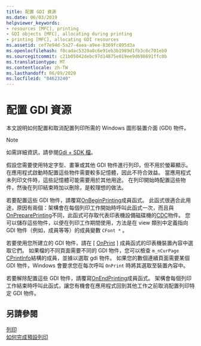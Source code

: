 ```yaml
---
title: 配置 GDI 資源
ms.date: 06/03/2019
helpviewer_keywords:
- resources [MFC], printing
- GDI objects [MFC], allocating during printing
- printing [MFC], allocating GDI resources
ms.assetid: cef7e94d-5a27-4aea-a9ee-8369fc895d3a
ms.openlocfilehash: f0cadac5320a8c6e91eb3b1989d1fb3c0c701eb0
ms.sourcegitcommit: c21b05042debc97d14875e019ee9d698691ffc0b
ms.translationtype: MT
ms.contentlocale: zh-TW
ms.lasthandoff: 06/09/2020
ms.locfileid: "84623240"
---
```

# <a name="allocating-gdi-resources"></a>配置 GDI 資源

本文說明如何配置和取消配置列印所需的 Windows 圖形裝置介面 (GDI) 物件。

> [!NOTE]
> 如需詳細資訊，請參閱[Gdi + SDK 檔](/windows/win32/gdiplus/-gdiplus-gdi-start)。

假設您需要使用特定字型、畫筆或其他 GDI 物件進行列印，但不用於螢幕顯示。 在應用程式啟動時配置這些物件需要較多記憶體，因此不符合效益。 當應用程式未列印文件時，這些記憶體可能需要用於其他用途。 在列印開始時配置這些物件，然後在列印結束時加以刪除，是較理想的做法。

若要配置這些 GDI 物件，請覆寫[OnBeginPrinting](reference/cview-class.md#onbeginprinting)成員函式。 此函式很適合此用途，原因有兩個：架構會在每個列印工作開始時呼叫此函式一次，而且與[OnPreparePrinting](reference/cview-class.md#onprepareprinting)不同，此函式可存取代表印表機設備磁碟機的[CDC](reference/cdc-class.md)物件。 您可以儲存這些物件，以便在列印工作期間使用，方法是在 view 類別中定義指向 GDI 物件（例如，成員等等）的成員變數 `CFont *` 。

若要使用您所建立的 GDI 物件，請在 [ [OnPrint](reference/cview-class.md#onprint) ] 成員函式的印表機裝置內容中選取它們。 如果檔的不同頁面需要不同的 GDI 物件，您可以檢查 `m_nCurPage` [CPrintInfo](reference/cprintinfo-structure.md)結構的成員，並據以選取 gdi 物件。 如果您的數個連續頁面需要某個 GDI 物件，Windows 會要求您在每次呼叫 `OnPrint` 時將其選取至裝置內容中。

若要解除配置這些 GDI 物件，請覆寫[OnEndPrinting](reference/cview-class.md#onendprinting)成員函式。 架構會每個列印工作結束時呼叫此函式，讓您有機會在應用程式回到其他工作之前取消配置列印特定 GDI 物件。

## <a name="see-also"></a>另請參閱

[列印](printing.md)<br/>
[如何完成預設列印](how-default-printing-is-done.md)
